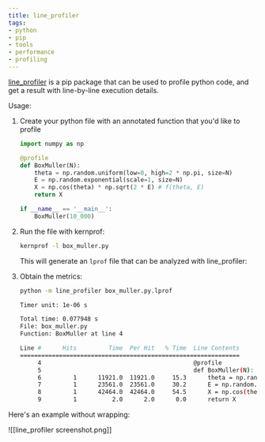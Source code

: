 ```yaml
---
title: line_profiler
tags:
- python
- pip
- tools
- performance
- profiling
---
```


[line_profiler](https://github.com/pyutils/line_profiler) is a pip package that can be used to profile python code, and get a result with line-by-line execution details.

Usage:

1. Create your python file with an annotated function that you'd like to profile

   ```python
   import numpy as np

   @profile
   def BoxMuller(N):
       theta = np.random.uniform(low=0, high=2 * np.pi, size=N)
       E = np.random.exponential(scale=1, size=N)
       X = np.cos(theta) * np.sqrt(2 * E) # f(theta, E)
       return X

   if __name__ == '__main__':
       BoxMuller(10_000)
   ```

2. Run the file with kernprof:

   ```bash
   kernprof -l box_muller.py
   ```

   This will generate an `lprof`  file that can be analyzed with line_profiler:

3. Obtain the metrics:

   ```bash
   python -m line_profiler box_muller.py.lprof

   Timer unit: 1e-06 s

   Total time: 0.077948 s
   File: box_muller.py
   Function: BoxMuller at line 4

   Line #      Hits         Time  Per Hit   % Time  Line Contents
   ==============================================================
        4                                           @profile
        5                                           def BoxMuller(N):
        6         1      11921.0  11921.0     15.3      theta = np.random.uniform(low=0, high=2 * np.pi, size=N)
        7         1      23561.0  23561.0     30.2      E = np.random.exponential(scale=1, size=N)
        8         1      42464.0  42464.0     54.5      X = np.cos(theta) * np.sqrt(2 * E) # f(theta, E)
        9         1          2.0      2.0      0.0      return X
   ```

Here's an example without wrapping:

![[line_profiler screenshot.png]]